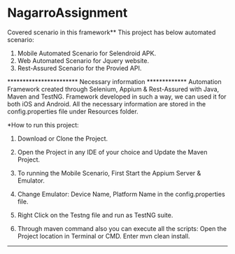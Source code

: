 # NagarroAssignment
Covered scenario in this framework** This project has below automated scenario:
1) Mobile Automated Scenario for Selendroid APK.
2) Web Automated Scenario for Jquery website.
3) Rest-Assured Scenario for the Provied API.

*********************** Necessary information ************* 
Automation Framework created through Selenium, Appium & Rest-Assured with Java, Maven and TestNG. Framework developed in such a way, we can used it for both iOS and Android. All the necessary information are stored in the config.properties file under Resources folder.

*How to run this project:
1) Download or Clone the Project.
2) Open the Project in any IDE of your choice and Update the Maven Project.
3) To running the Mobile Scenario, First Start the Appium Server & Emulator.
4) Change Emulator: Device Name, Platform Name in the config.properties file.
5) Right Click on the Testng file and run as TestNG suite.

6) Through maven command also you can execute all the scripts: Open the Project location in Terminal or CMD. Enter mvn clean install.

***********************************************************
